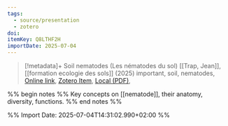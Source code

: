 ```yaml
---
tags:
  - source/presentation
  - zotero
doi: 
itemKey: Q8LTHF2H
importDate: 2025-07-04
---
```

>[!metadata]+
> Soil nematodes (Les nématodes du sol)
> [[Trap, Jean]], 
> [[formation ecologie des sols]] (2025)
> important, soil, nematodes, 
> [Online link](), [Zotero Item](zotero://select/library/items/Q8LTHF2H), [Local (PDF)](file://C:/Users/aburg/Documents/references/zotero/storage/RPN2GL59/_04_Nematodes_JTrap_FormationEcologieDuSol_2024.pdf), 

%% begin notes %%
Key concepts on [[nematode]], their anatomy, diversity, functions.
%% end notes %%

%% Import Date: 2025-07-04T14:31:02.990+02:00 %%
